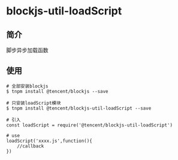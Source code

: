 # blockjs-util-loadScript

## 简介
脚步异步加载函数

## 使用
```
# 全部安装blockjs
$ tnpm install @tencent/blockjs --save

# 只安装loadScript模块
$ tnpm install @tencent/blockjs-util-loadScript --save

# 引入
const loadScript = require('@tencent/blockjs-util-loadScript')

# use
loadScript('xxxx.js',function(){
    //callback
})
```